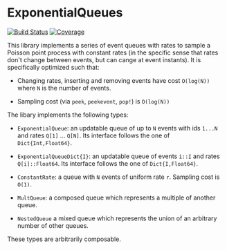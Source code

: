# ExponentialQueues

[![Build Status](https://github.com/abraunst/ExponentialQueues.jl/actions/workflows/CI.yml/badge.svg?branch=main)](https://github.com/abraunst/ExponentialQueues.jl/actions/workflows/CI.yml?query=branch%3Amain)
[![Coverage](https://codecov.io/gh/abraunst/ExponentialQueues.jl/branch/main/graph/badge.svg)](https://codecov.io/gh/abraunst/ExponentialQueues.jl)

This library implements a series of event queues with rates to sample a Poisson point process with constant rates (in the specific sense that rates don't change between events, but can cange at event instants). It is specifically optimized such that:

* Changing rates, inserting and removing events have cost `O(log(N))` where `N` is the number of events.

* Sampling cost (via `peek`, `peekevent`, `pop!`) is `O(log(N))`

The libary implements the following types:

* `ExponentialQueue`: an updatable queue of up to `N` events with ids `1...N` and rates `Q[1]` ... `Q[N]`. Its interface follows the one of `Dict{Int,Float64}`.

* `ExponentialQueueDict{I}`: an updatable queue of events `i::I` and rates `Q[i]::Float64`. Its interface follows the one of `Dict{I,Float64}`.

* `ConstantRate`: a queue with `N` events of uniform rate `r`. Sampling cost is `O(1)`.

* `MultQueue`: a composed queue which represents a multiple of another queue.

* `NestedQueue` a mixed queue which represents the union of an arbitrary number of other queues.

These types are arbitrarily composable.

